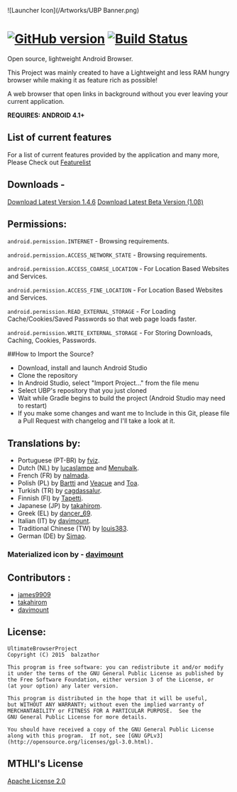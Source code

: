 ![Launcher Icon](/Artworks/UBP Banner.png)

[![GitHub version](https://badge.fury.io/gh/balzathor%2FUltimateBrowserProject.svg)](http://badge.fury.io/gh/balzathor%2FUltimateBrowserProject)     [![Build Status](https://travis-ci.org/balzathor/UltimateBrowserProject.svg)](https://travis-ci.org/balzathor/UltimateBrowserProject)
===
Open source, lightweight Android Browser.

This Project was mainly created to have a Lightweight and less RAM hungry browser while making it as feature rich as possible!



A web browser that open links in background without you ever leaving your current application.

__REQUIRES: ANDROID 4.1+__


## List of current features

For a list of current features provided by the application and many more, Please Check out [Featurelist](https://github.com/balzathor/UltimateBrowserProject/blob/master/app/src/main/assets/UltimateBrowserProject_introduction_en.md)


## Downloads - 

[Download Latest Version 1.4.6](https://github.com/balzathor/UltimateBrowserProject/releases/download/latest/UltimateBrowserProject.apk)
[Download Latest Beta Version (1.0β)](https://github.com/balzathor/UltimateBrowserProject/releases/download/latestbeta/UltimateBrowserProject.apk)

## Permissions:

```android.permission.INTERNET``` - Browsing requirements.

```android.permission.ACCESS_NETWORK_STATE``` - Browsing requirements.

```android.permission.ACCESS_COARSE_LOCATION``` - For Location Based Websites and Services.

```android.permission.ACCESS_FINE_LOCATION``` - For Location Based Websites and Services.

```android.permission.READ_EXTERNAL_STORAGE``` - For Loading Cache/Cookies/Saved Passwords so that web page loads faster.

```android.permission.WRITE_EXTERNAL_STORAGE``` - For Storing Downloads, Caching, Cookies, Passwords.


##How to Import the Source?

* Download, install and launch Android Studio
* Clone the repository
* In Android Studio, select "Import Project..." from the file menu
* Select UBP's repository that you just cloned
* Wait while Gradle begins to build the project (Android Studio may need to restart)
* If you make some changes and want me to Include in this Git, please file a Pull Request with changelog and I'll take a look at it.


## Translations by:

* Portuguese (PT-BR) by [fviz](https://github.com/fviz).
* Dutch (NL) by [lucaslampe](https://github.com/lucaslampe) and [Menubalk](http://forum.xda-developers.com/member.php?u=6151583).
* French (FR) by [nalmada](https://github.com/nalmada).
* Polish (PL) by [Bartti](https://github.com/Bartti) and [Veacue](http://forum.xda-developers.com/member.php?u=5759069) and [Toa](http://forum.xda-developers.com/member.php?u=6170529).
* Turkish (TR) by [cagdassalur](https://github.com/cagdassalur).
* Finnish (FI) by [Tapetti](http://forum.xda-developers.com/member.php?u=6778883).
* Japanese (JP) by [takahirom](https://github.com/takahirom).
* Greek (EL) by [dancer_69](http://forum.xda-developers.com/member.php?u=390873).
* Italian (IT) by [davimount](https://github.com/davimount).
* Traditional Chinese (TW) by [louis383](http://forum.xda-developers.com/member.php?u=6709293).
* German (DE) by [Simao](https://github.com/xdevs23).

### Materialized icon by - [davimount](https://github.com/davimount)

## Contributors :

* [james9909](http://www.github.com/james9909)
* [takahirom](http://www.github.com/takahirom)
* [davimount](https://github.com/davimount)



## License:


    UltimateBrowserProject
    Copyright (C) 2015  balzathor

    This program is free software: you can redistribute it and/or modify
    it under the terms of the GNU General Public License as published by
    the Free Software Foundation, either version 3 of the License, or
    (at your option) any later version.

    This program is distributed in the hope that it will be useful,
    but WITHOUT ANY WARRANTY; without even the implied warranty of
    MERCHANTABILITY or FITNESS FOR A PARTICULAR PURPOSE.  See the
    GNU General Public License for more details.

    You should have received a copy of the GNU General Public License
    along with this program.  If not, see [GNU GPLv3](http://opensource.org/licenses/gpl-3.0.html).
    
    
    
## MTHLI's License



[Apache License 2.0](http://directory.fsf.org/wiki/License:Apache2.0)

